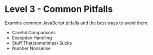 # Level 3 - Common Pitfalls
Examine common JavaScript pitfalls and the best ways to avoid them.

- Careful Comparisons
- Exception Handling
- Stuff That(sometimes) Sucks
- Number Nonsense